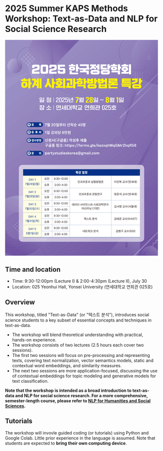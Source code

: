 #  2025 Summer KAPS Methods Workshop: Text-as-Data and NLP for Social Science Research

![](https://github.com/taegyoon-kim/nlp_2025summer/blob/main/2025_kaps_summer_workshop.jpg)


## Time and location

- Time: 9:30-12:00pm (Lecture I) & 2:00-4:30pm (Lecture II), July 30
- Location: 025 Yeonhui Hall, Yonsei University (연세대학교 연희관 025호)


## Overview

This workshop, titled "Text-as-Data" (or "텍스트 분석"), introduces social science students to a key subset of essential concepts and techniques in text-as-data.  
- The workshop will blend theoretical understanding with practical, hands-on experience.
- The workshop consists of two lectures (2.5 hours each cover two sessions). 
- The first two sessions will focus on pre-processing and representing texts, covering text normalization, vector semantics models, static and contextual word embeddings, and similarity measures.
- The next two sessions are more application-focused, discussing the use of contextual embeddings for topic modeling and generative models for text classification.

**Note that the workshop is intended as a broad introduction to text-as-data and NLP for social science research. For a more comprehensive, semester-length course, please refer to [NLP for Humanities and Social Sciences](https://github.com/taegyoon-kim/nlp_25spring).**


## Tutorials

The workshop will invovle guided coding (or tutorials) using Python and Google Colab. Little prior experience in the language is assumed. Note that students are expected to **bring their own computing device**.

